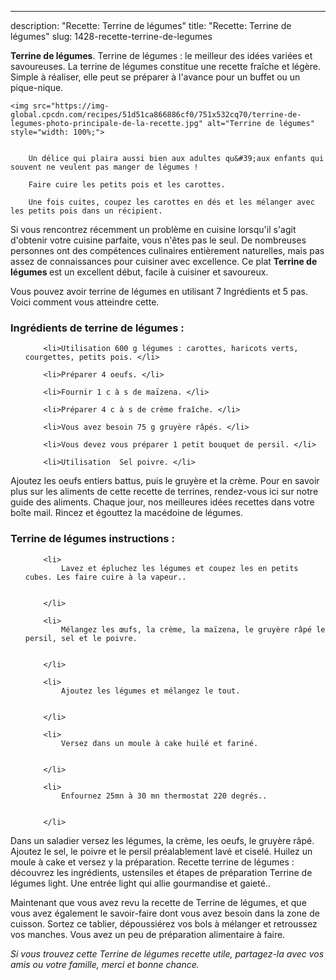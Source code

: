 ---
description: "Recette: Terrine de légumes"
title: "Recette: Terrine de légumes"
slug: 1428-recette-terrine-de-legumes

<p>
	<strong>Terrine de légumes</strong>. 
	Terrine de légumes : le meilleur des idées variées et savoureuses. La terrine de légumes constitue une recette fraîche et légère. Simple à réaliser, elle peut se préparer à l&#39;avance pour un buffet ou un pique-nique.
</p>
<p>
	
	<img src="https://img-global.cpcdn.com/recipes/51d51ca866886cf0/751x532cq70/terrine-de-legumes-photo-principale-de-la-recette.jpg" alt="Terrine de légumes" style="width: 100%;">
	
	
		Un délice qui plaira aussi bien aux adultes qu&#39;aux enfants qui souvent ne veulent pas manger de légumes !
	
		Faire cuire les petits pois et les carottes.
	
		Une fois cuites, coupez les carottes en dés et les mélanger avec les petits pois dans un récipient.
	
</p>

Si vous rencontrez récemment un problème en cuisine lorsqu'il s'agit d'obtenir votre cuisine parfaite, vous n'êtes pas le seul. De nombreuses personnes ont des compétences culinaires entièrement naturelles, mais pas assez de connaissances pour cuisiner avec excellence. Ce plat <strong> Terrine de légumes </strong> est un excellent début, facile à cuisiner et savoureux.

<!--inarticleads1-->

Vous pouvez avoir terrine de légumes en utilisant 7 Ingrédients et 5 pas. Voici comment vous atteindre cette.

<h3>Ingrédients de terrine de légumes :</h3>

<ol>
	
		<li>Utilisation 600 g légumes : carottes, haricots verts, courgettes, petits pois. </li>
	
		<li>Préparer 4 oeufs. </li>
	
		<li>Fournir 1 c à s de maïzena. </li>
	
		<li>Préparer 4 c à s de crème fraîche. </li>
	
		<li>Vous avez besoin 75 g gruyère râpés. </li>
	
		<li>Vous devez vous préparer 1 petit bouquet de persil. </li>
	
		<li>Utilisation  Sel poivre. </li>
	
</ol>

Ajoutez les oeufs entiers battus, puis le gruyère et la crème. Pour en savoir plus sur les aliments de cette recette de terrines, rendez-vous ici sur notre guide des aliments. Chaque jour, nos meilleures idées recettes dans votre boîte mail. Rincez et égouttez la macédoine de légumes. 

<!--inarticleads2-->

<h3>Terrine de légumes instructions :</h3>

<ol>
	
		<li>
			Lavez et épluchez les légumes et coupez les en petits cubes. Les faire cuire à la vapeur..
			
			
		</li>
	
		<li>
			Mélangez les œufs, la crème, la maïzena, le gruyère râpé le persil, sel et le poivre.
			
			
		</li>
	
		<li>
			Ajoutez les légumes et mélangez le tout.
			
			
		</li>
	
		<li>
			Versez dans un moule à cake huilé et fariné.
			
			
		</li>
	
		<li>
			Enfournez 25mn à 30 mn thermostat 220 degrés..
			
			
		</li>
	
</ol>

Dans un saladier versez les légumes, la crème, les oeufs, le gruyère râpé. Ajoutez le sel, le poivre et le persil préalablement lavé et ciselé. Huilez un moule à cake et versez y la préparation. Recette terrine de légumes : découvrez les ingrédients, ustensiles et étapes de préparation Terrine de légumes light. Une entrée light qui allie gourmandise et gaieté.. 

<!--inarticleads1-->

<p>
Maintenant que vous avez revu la recette de Terrine de légumes, et que vous avez également le savoir-faire dont vous avez besoin dans la zone de cuisson. Sortez ce tablier, dépoussiérez vos bols à mélanger et retroussez vos manches. Vous avez un peu de préparation alimentaire à faire.
</p>

<p>
<i>Si vous trouvez cette Terrine de légumes recette utile, partagez-la avec vos amis ou votre famille, merci et bonne chance.</i>
</p>
